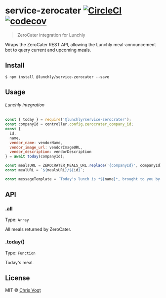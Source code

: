 # service-zerocater [![CircleCI](https://circleci.com/gh/lunchly/service-zerocater/tree/master.svg?style=svg)](https://circleci.com/gh/lunchly/service-zerocater/tree/master) [![codecov](https://codecov.io/gh/lunchly/service-zerocater/branch/master/graph/badge.svg)](https://codecov.io/gh/lunchly/service-zerocater)

> ZeroCater integration for Lunchly

Wraps the ZeroCater REST API, allowing the Lunchly meal-announcement bot to query current and upcoming meals.


## Install

```
$ npm install @lunchly/service-zerocater --save
```


## Usage

###### Lunchly integration

```js
const { today } = require('@lunchly/service-zerocrater');
const companyId = controller.config.zerocrater_company_id;
const {
  id,
  name,
  vendor_name: vendorName,
  vendor_image_url: vendorImageURL,
  vendor_description: vendorDescription
} = await today(companyId);

const mealsURL = ZEROCRATER_MEALS_URL.replace('{companyId}', companyId);
const mealURL = `${mealsURL}/${id}`;

const messageTemplate = `Today's lunch is *${name}*, brought to you by *${vendorName}* — _${vendorDescription}_`;
```


## API

### .all

Type: `Array`

All meals returned by ZeroCater.

### .today()

Type: `Function`

Today's meal.


## License

MIT © [Chris Vogt](https://www.chrisvogt.me)
